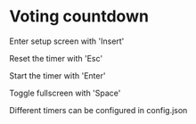 # Voting countdown

Enter setup screen with 'Insert'

Reset the timer with 'Esc'

Start the timer with 'Enter'

Toggle fullscreen with 'Space'

Different timers can be configured in config.json